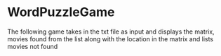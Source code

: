 # WordPuzzleGame
The following game takes in the txt file as input and displays the matrix, movies found from the list along with the location in the matrix and lists movies not found
